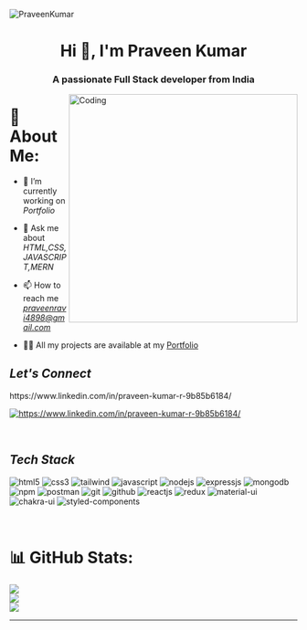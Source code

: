 ![PraveenKumar](https://camo.githubusercontent.com/e83b3dee4b8b976c1c28fb24527a3dfffabc27c944dedd529517256849ea78e9/68747470733a2f2f7777772e6665676e6f2e636f6d2f77702d636f6e74656e742f75706c6f6164732f323032322f30332f7765622d646576656c6f706d656e742d636f6d70616e792d696e2d6b6f6368692e676966)

<h1 align="center">Hi 👋, I'm Praveen Kumar</h1>
<h3 align="center">A passionate Full Stack developer from India</h3>
<img align="right" alt="Coding" width="400" src="https://img.freepik.com/premium-vector/web-development-programming-languages-css-html-it-ui-programmer-cartoon-character-developing-website-coding-flat-illustration-banner_128772-1167.jpg?w=826">


# 💫 About Me:

- 🔭 I’m currently working on *Portfolio*

- 💬 Ask me about *HTML,CSS,JAVASCRIPT,MERN*

- 📫 How to reach me *praveenravi4898@gmail.com*

- 👨‍💻 All my projects are available at my [Portfolio](https://praveen4898.github.io/)


<!----------------------------------- Social Media Links Section ------------------------------------>

<h2><i>Let's Connect</i></h2>
https://www.linkedin.com/in/praveen-kumar-r-9b85b6184/

<p align="left">
    <a href="https://www.linkedin.com/in/praveen-kumar-r-9b85b6184/">
        <img align="center" src="https://img.shields.io/badge/LinkedIn-0077B5?style=for-the-badge&logo=linkedin&logoColor=white" alt="https://www.linkedin.com/in/praveen-kumar-r-9b85b6184/" />
    </a>
   
</p>
<br>

<!----------------------------------- Tech Stack Section ------------------------------------>

<h2><i>Tech Stack</i></h2>

<p>
    <img src="https://img.shields.io/badge/HTML5-E34F26?style=for-the-badge&logo=html5&logoColor=white" alt="html5" />
    <img src="https://img.shields.io/badge/CSS3-1572B6?style=for-the-badge&logo=css3&logoColor=white" alt="css3" />
<!--     <img src="https://img.shields.io/badge/Bootstrap-563D7C?style=for-the-badge&logo=bootstrap&logoColor=white" alt="bootstrap" /> -->
    <img src="https://img.shields.io/badge/Tailwind_CSS-38B2AC?style=for-the-badge&logo=tailwind-css&logoColor=white" alt="tailwind" />
    <img src="https://img.shields.io/badge/JavaScript-323330?style=for-the-badge&logo=javascript&logoColor=F7DF1E" alt="javascript" />
    <img src="https://img.shields.io/badge/Node.js-339933?style=for-the-badge&logo=nodedotjs&logoColor=white" alt="nodejs" />
    <img src="https://img.shields.io/badge/Express.js-000000?style=for-the-badge&logo=express&logoColor=white" alt="expressjs" />
    <img src="https://img.shields.io/badge/MongoDB-4EA94B?style=for-the-badge&logo=mongodb&logoColor=white" alt="mongodb" />
    <img src="https://img.shields.io/badge/npm-CB3837?style=for-the-badge&logo=npm&logoColor=white" alt="npm" />
    <img src="https://img.shields.io/badge/Postman-FF6C37?style=for-the-badge&logo=Postman&logoColor=white" alt="postman" />
    <img src="https://img.shields.io/badge/Git-f44d27?style=for-the-badge&logo=git&logoColor=white" alt="git" />
    <img src="https://img.shields.io/badge/GitHub-100000?style=for-the-badge&logo=github&logoColor=white" alt="github" />
    <img src="https://img.shields.io/badge/React-20232A?style=for-the-badge&logo=react&logoColor=61DAFB" alt="reactjs" />
    <img src="https://img.shields.io/badge/Redux-593D88?style=for-the-badge&logo=redux&logoColor=white" alt="redux" />
    <img src="https://img.shields.io/badge/Material%20UI-007FFF?style=for-the-badge&logo=mui&logoColor=white" alt="material-ui" />
    <img src="https://img.shields.io/badge/Chakra%20UI-3bc7bd?style=for-the-badge&logo=chakraui&logoColor=white" alt="chakra-ui" />
    <img src="https://img.shields.io/badge/styled--components-DB7093?style=for-the-badge&logo=styled-components&logoColor=white" alt="styled-components" />
</p>
<br>


# 📊 GitHub Stats:
![](https://github-readme-stats.vercel.app/api?username=praveen4898&theme=dark&hide_border=false&include_all_commits=false&count_private=false)<br/>
![](https://github-readme-streak-stats.herokuapp.com/?user=praveen4898&theme=dark&hide_border=false)<br/>
![](https://github-readme-stats.vercel.app/api/top-langs/?username=praveen4898&theme=dark&hide_border=false&include_all_commits=false&count_private=false&layout=compact)

---
